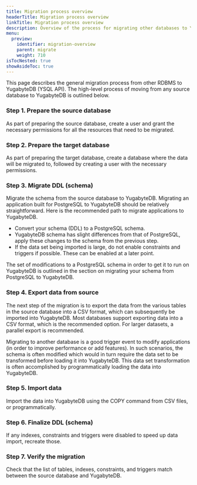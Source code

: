 ```yaml
---
title: Migration process overview
headerTitle: Migration process overview
linkTitle: Migration process overview
description: Overview of the process for migrating other databases to YugabyteDB.
menu:
  preview:
    identifier: migration-overview
    parent: migrate
    weight: 710
isTocNested: true
showAsideToc: true
---
```


This page describes the general migration process from other RDBMS to YugabyteDB (YSQL API). The high-level process of moving from any source database to YugabyteDB is outlined below.

<!-- The process of migrating to YugabyteDB largely looks similar to the process of migrating an application to PostgreSQL. There are some minor differences between YugabyteDB and PostgreSQL, which are covered in detail in [Migrate from PostgreSQL to YugabyteDB](../migrate-from-postgresql/).  -->

### Step 1. Prepare the source database

As part of preparing the source database, create a user and grant the necessary permissions for all the resources that need to be migrated.

### Step 2. Prepare the target database

As part of preparing the target database, create a database where the data will be migrated to, followed by creating a user with the necessary permissions.

### Step 3. Migrate DDL (schema)

Migrate the schema from the source database to YugabyteDB. Migrating an application built for PostgreSQL to YugabyteDB should be relatively straightforward. Here is the recommended path to migrate applications to YugabyteDB.

* Convert your schema (DDL) to a PostgreSQL schema.
* YugabyteDB schema has slight differences from that of PostgreSQL, apply these changes to the schema from the previous step.
* If the data set being imported is large, do not enable constraints and triggers if possible. These can be enabled at a later point.

The set of modifications to a PostgreSQL schema in order to get it to run on YugabyteDB is outlined in the section on migrating your schema from PostgreSQL to YugabyteDB.

<!-- ### Step 4. Migrate DML statements

The next step is to migrate the DML statements used by the application to YugabyteDB. The support for DML in YugabyteDB is very similar to what PostgreSQL supports with some exceptions. These are outlined in the section on migrating an app from PostgreSQL to YugabyteDB. -->

### Step 4. Export data from source

The next step of the migration is to export the data from the various tables in the source database into a CSV format, which can subsequently be imported into YugabyteDB. Most databases support exporting data into a CSV format, which is the recommended option. For larger datasets, a parallel export is recommended.

<!-- How to export data from PostgreSQL into CSV is outlined here.  -->

Migrating to another database is a good trigger event to modify applications (in order to improve performance or add features). In such scenarios, the schema is often modified which would in turn require the data set to be transformed before loading it into YugabyteDB. This data set transformation is often accomplished by programmatically loading the data into YugabyteDB.

<!-- ### Step 4. Prepare cluster for import

Suggestions to prepare the YugabyteDB cluster for an efficient data import. -->

### Step 5. Import data

Import the data into YugabyteDB using the COPY command from CSV files, or programmatically.

### Step 6. Finalize DDL (schema)

If any indexes, constraints and triggers were disabled to speed up data import, recreate those.

### Step 7. Verify the migration

Check that the list of tables, indexes, constraints, and triggers match between the source database and YugabyteDB.
